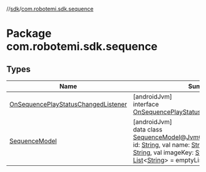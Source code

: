 //[sdk](../../index.md)/[com.robotemi.sdk.sequence](index.md)

# Package com.robotemi.sdk.sequence

## Types

| Name | Summary |
|---|---|
| [OnSequencePlayStatusChangedListener](-on-sequence-play-status-changed-listener/index.md) | [androidJvm]<br>interface [OnSequencePlayStatusChangedListener](-on-sequence-play-status-changed-listener/index.md) |
| [SequenceModel](-sequence-model/index.md) | [androidJvm]<br>data class [SequenceModel](-sequence-model/index.md)@[JvmOverloads](https://kotlinlang.org/api/latest/jvm/stdlib/kotlin.jvm/-jvm-overloads/index.html)constructor(val id: [String](https://kotlinlang.org/api/latest/jvm/stdlib/kotlin/-string/index.html), val name: [String](https://kotlinlang.org/api/latest/jvm/stdlib/kotlin/-string/index.html), val description: [String](https://kotlinlang.org/api/latest/jvm/stdlib/kotlin/-string/index.html), val imageKey: [String](https://kotlinlang.org/api/latest/jvm/stdlib/kotlin/-string/index.html) = &quot;&quot;, val tags: [List](https://kotlinlang.org/api/latest/jvm/stdlib/kotlin.collections/-list/index.html)&lt;[String](https://kotlinlang.org/api/latest/jvm/stdlib/kotlin/-string/index.html)&gt; = emptyList()) : Parcelable |
